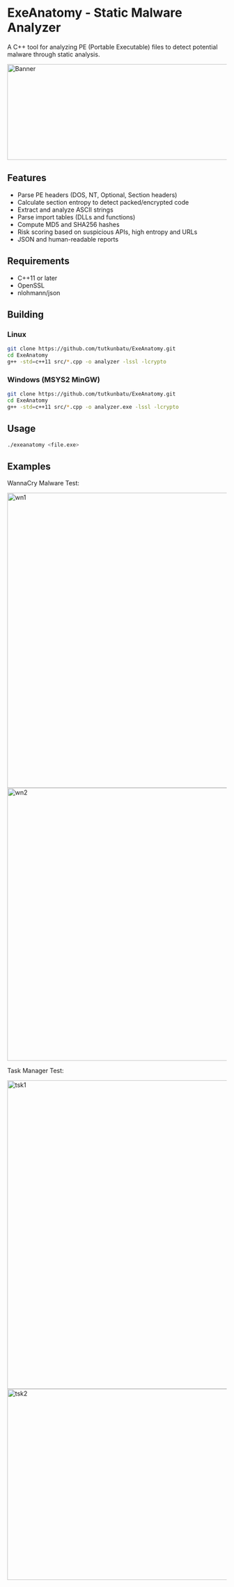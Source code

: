 # ExeAnatomy - Static Malware Analyzer
A C++ tool for analyzing PE (Portable Executable) files to detect potential malware through static analysis.

<img width="544" height="220" alt="Banner" src="https://github.com/user-attachments/assets/35e3162c-f0cc-4e68-a827-6789ea28bff7" />

## Features
- Parse PE headers (DOS, NT, Optional, Section headers)
- Calculate section entropy to detect packed/encrypted code
- Extract and analyze ASCII strings
- Parse import tables (DLLs and functions)
- Compute MD5 and SHA256 hashes
- Risk scoring based on suspicious APIs, high entropy and URLs
- JSON and human-readable reports

## Requirements
- C++11 or later
- OpenSSL
- nlohmann/json

## Building
### Linux
```bash
git clone https://github.com/tutkunbatu/ExeAnatomy.git
cd ExeAnatomy
g++ -std=c++11 src/*.cpp -o analyzer -lssl -lcrypto
```

### Windows (MSYS2 MinGW)
```bash
git clone https://github.com/tutkunbatu/ExeAnatomy.git
cd ExeAnatomy
g++ -std=c++11 src/*.cpp -o analyzer.exe -lssl -lcrypto
```
## Usage
```bash
./exeanatomy <file.exe>
```

## Examples

WannaCry Malware Test:

<img width="590" height="678" alt="wn1" src="https://github.com/user-attachments/assets/0f904dd9-fdef-46a1-bf0f-a6ee6158dd39" />
<img width="619" height="627" alt="wn2" src="https://github.com/user-attachments/assets/541078ad-cd23-4d2b-8b68-1d159077de1b" />





Task Manager Test:

<img width="966" height="709" alt="tsk1" src="https://github.com/user-attachments/assets/20dcde5f-af23-42c3-8f1c-8991db8003fa" />
<img width="913" height="439" alt="tsk2" src="https://github.com/user-attachments/assets/0d52aac1-3c27-4689-96b5-d341aedb6bf1" />







